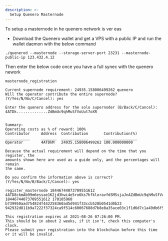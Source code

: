 ```yaml
---
description: >-
  Setup Quenero Masternode
---
```



To setup a masternode in he quenero network is ver eas

- Download the Quenero wallet and get a VPS with a public IP and run the wallet daemon with the below command

```text
./quenerod --masternode --storage-server-port 23231 --masternode-public-ip 123.432.4.12
```

Then enter the below code once you have a full synec with the quenero nework

```text
masternode_registration
```

```text
Current supernode requirement: 24935.158006499262 quenero
Will the operator contribute the entire supernode? (Y/Yes/N/No/C/Cancel): yes
```

```text
Enter the quenero address for the solo supernoder (B/Back/C/Cancel): 4ATDk..............ZdBmUc9qhMuSfVoUut7oXR
```

```text

Summary:
Operating costs as % of reward: 100%
Contributor     Address  Contribution       Contribution(%)
___________     _______  ____________       _______________
Operator        4ATDkM   24935.158006499262 100.000000000

Because the actual requirement will depend on the time that you register, the
amounts shown here are used as a guide only, and the percentages will remain
the same.

Do you confirm the information above is correct? (Y/Yes/N/No/B/Back/C/Cancel): yes
```

```text
register_masternode 18446744073709551612 4ATD8ckmAb99m6essae1K2jd3hwi4e5ro6ks7hfkloravfdSMSsjaJnAZdBmUc9qhMuSfVoUut7oJH 18446744073709551612 170105960 b739950aad754824f442258360ad5d941f33ccb528b0541d0b23 942932d811b9a7222f37324ca9f514c60067688d7b8e8a35ace03c1f1d6d7c1a49db6f563241d6875b848c997d79d75899f2885970402178d4fd20b

This registration expires at 2021-08-26 07:26:00 PM.
This should be in about 2 weeks, if it isn't, check this computer's clock.
Please submit your registration into the blockchain before this time or it will be invalid.

```

